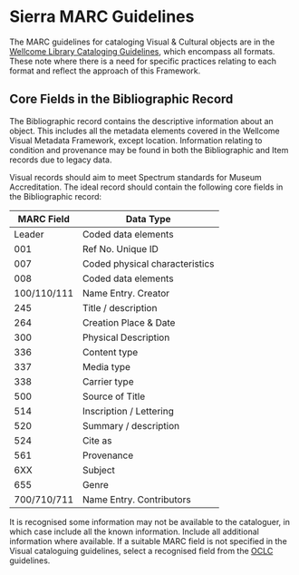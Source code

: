 # Sierra MARC Guidelines

The MARC guidelines for cataloging Visual & Cultural objects are in the [Wellcome Library Cataloging Guidelines](https://app.gitbook.com/s/79YakY10O8eOK3OTTrfT/readme/bibliographic-record), which encompass all formats. These note where there is a need for specific practices relating to each format and reflect the approach of this Framework.

## Core Fields in the Bibliographic Record

The Bibliographic record contains the descriptive information about an object. This includes all the metadata elements covered in the Wellcome Visual Metadata Framework, except location. Information relating to condition and provenance may be found in both the Bibliographic and Item records due to legacy data.&#x20;

Visual records should aim to meet Spectrum standards for Museum Accreditation. The ideal record should contain the following core fields in the Bibliographic record:

| **MARC Field** | **Data Type**                  |
| -------------- | ------------------------------ |
| Leader         | Coded data elements            |
| 001            | Ref No. Unique ID              |
| 007            | Coded physical characteristics |
| 008            | Coded data elements            |
| 100/110/111    | Name Entry. Creator            |
| 245            | Title / description            |
| 264            | Creation Place & Date          |
| 300            | Physical Description           |
| 336            | Content type                   |
| 337            | Media type                     |
| 338            | Carrier type                   |
| 500            | Source of Title                |
| 514            | Inscription / Lettering        |
| 520            | Summary / description          |
| 524            | Cite as                        |
| 561            | Provenance                     |
| 6XX            | Subject                        |
| 655            | Genre                          |
| 700/710/711    | Name Entry. Contributors       |

It is recognised some information may not be available to the cataloguer, in which case include all the known information. Include all additional information where available. If a suitable MARC field is not specified in the Visual cataloguing guidelines, select a recognised field from the [OCLC](https://www.oclc.org/bibformats/en.html) guidelines.
